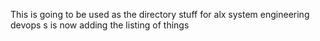 This is going to be used as the directory stuff for alx system engineering devops
s is now adding the listing of things
